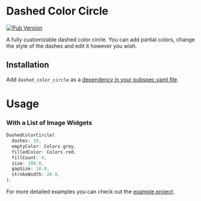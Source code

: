 # Dashed Color Circle
[![Pub Version](https://img.shields.io/pub/v/dashed_color_circle?color=blueviolet)](https://pub.dev/packages/dashed_color_circle)

A fully customizable dashed color circle. You can add partial colors, change the style of the dashes and edit it however you wish.

## Installation

Add `dashed_color_circle` as a [dependency in your pubspec.yaml file](https://flutter.io/platform-plugins/).

<h1>Usage</h1>

### With a List of Image Widgets

```dart
DashedColorCircle(
  dashes: 10,
  emptyColor: Colors.grey,
  filledColor: Colors.red,
  fillCount: 4,
  size: 200.0,
  gapSize: 10.0,
  strokeWidth: 20.0,
),
```

For more detailed examples you can check out the [example project](https://github.com/dbilgin/dashed_color_circle/tree/master/example).
